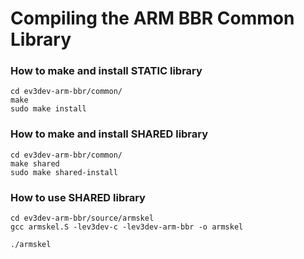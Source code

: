 # Compiling the ARM BBR Common Library

### How to make and install STATIC library

    cd ev3dev-arm-bbr/common/
    make
    sudo make install

### How to make and install SHARED library

    cd ev3dev-arm-bbr/common/
    make shared
    sudo make shared-install

### How to use SHARED library

    cd ev3dev-arm-bbr/source/armskel
    gcc armskel.S -lev3dev-c -lev3dev-arm-bbr -o armskel

    ./armskel
